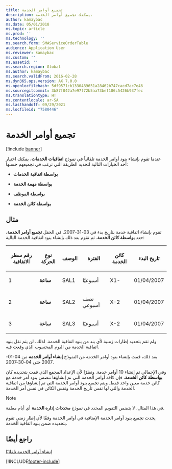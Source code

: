 ```yaml
---
title: تجميع أوامر الخدمة
description: يمكنك تجميع أوامر الخدمة.
author: kamaybac
ms.date: 05/01/2018
ms.topic: article
ms.prod: ''
ms.technology: ''
ms.search.form: SMAServiceOrderTable
audience: Application User
ms.reviewer: kamaybac
ms.custom: ''
ms.assetid: ''
ms.search.region: Global
ms.author: kamaybac
ms.search.validFrom: 2016-02-28
ms.dyn365.ops.version: AX 7.0.0
ms.openlocfilehash: 5df9571cb1330489651a28462b747cacd7ac7e46
ms.sourcegitcommit: 3b87f042a7e97f72b5aa73bef186c5426b937fec
ms.translationtype: HT
ms.contentlocale: ar-SA
ms.lasthandoff: 09/29/2021
ms.locfileid: "7580446"
---
```

# <a name="combine-service-orders"></a>تجميع أوامر الخدمة   

[!include [banner](../includes/banner.md)]


عندما تقوم بإنشاء بنود أوامر الخدمة تلقائياً في نموذج **اتفاقيات الخدمات**، يمكنك اختيار أحد الخيارات التالية لتحديد الطريقة التي ترغب في تجميعهم حسبها:

  - **بواسطة اتفاقية الخدمات**

  - **بواسطة مهمة الخدمة**

  - **بواسطة الموظف**

  - **بواسطة كائن الخدمة**

## <a name="example"></a>مثال

تقوم بإنشاء اتفاقية خدمة بتاريخ بدء في 03-31-2007. في الحقل **تجميع أوامر الخدمة**، حدد **بواسطة كائن الخدمة**. ثم تقوم بعد ذلك بإنشاء بنود اتفاقية الخدمة التالية:

<table>
<colgroup>
<col />
<col />
<col />
<col />
<col />
<col />
</colgroup>
<thead>
<tr class="header">
<th><p>رقم سطر الاتفاقية</p></th>
<th><p>نوع الحركة</p></th>
<th><p>الوصف</p></th>
<th><p>الفترة</p></th>
<th><p>كائن الخدمة</p></th>
<th><p>تاريخ البدء</p></th>
</tr>
</thead>
<tbody>
<tr class="odd">
<td><p>1</p></td>
<td><p><strong>ساعة</strong></p></td>
<td><p>SAL1</p></td>
<td><p>أسبوعيًا</p></td>
<td><p>X1-</p></td>
<td><p>01/04/2007</p></td>
</tr>
<tr class="even">
<td><p>2</p></td>
<td><p><strong>ساعة</strong></p></td>
<td><p>SAL2</p></td>
<td><p>نصف أسبوعي</p></td>
<td><p>X-2</p></td>
<td><p>01/04/2007</p></td>
</tr>
<tr class="odd">
<td><p>3</p></td>
<td><p><strong>ساعة</strong></p></td>
<td><p>SAL3</p></td>
<td><p>أسبوعيًا</p></td>
<td><p>X-2</p></td>
<td><p>01/04/2007</p></td>
</tr>
</tbody>
</table>


ولم تقم بتحديد إطارات زمنية لأي بند من بنود اتفاقية الخدمة. لذلك، لن يتم نقل بنود اتفاقية الخدمة من اليوم المحسوب الذي وقعت فيه.

بعد ذلك، قمت بإنشاء بنود أوامر الخدمة من النموذج **إنشاء أوامر الخدمة** من 04-01-2007 حتى 04-30-2007.

وفي الإجمالي تم إنشاء 10 أوامر خدمة. ونظرًا لأن الإعداد المجمع الذي قمت بتحديده كان **بواسطة كائن الخدمة**، فإن كافة أوامر الخدمة التي تم إنشاؤها تتضمن بنود أمر خدمة مع كائن خدمة معين واحد فقط. ويتم تجميع بنود أوامر الخدمة التي تم إنشاؤها من اتفاقية الخدمة والتي لها نفس تاريخ الخدمة ونفس الكائن في نفس أمر الخدمة.


> [!NOTE]
> <P>في هذا المثال، لا يتضمن التقويم المحدد في نموذج <STRONG>محددات إدارة الخدمة</STRONG> أي أيام مغلقة.</P>



يحدث تجميع بنود أوامر الخدمة الإضافية في أوامر الخدمة وفقًا لأي إطار زمني تقوم بتحديده ضمن بنود اتفاقية الخدمة.

## <a name="see-also"></a>راجع أيضًا

[إنشاء أوامر الخدمة تلقائيًا](create-service-orders-automatically.md)

  




[!INCLUDE[footer-include](../../includes/footer-banner.md)]